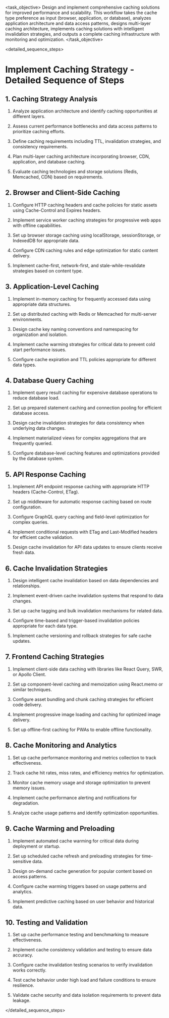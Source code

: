<task name="Implement Caching Strategy">

<task_objective>
Design and implement comprehensive caching solutions for improved performance and scalability. This workflow takes the cache type preference as input (browser, application, or database), analyzes application architecture and data access patterns, designs multi-layer caching architecture, implements caching solutions with intelligent invalidation strategies, and outputs a complete caching infrastructure with monitoring and optimization.
</task_objective>

<detailed_sequence_steps>
# Implement Caching Strategy - Detailed Sequence of Steps

## 1. Caching Strategy Analysis

1. Analyze application architecture and identify caching opportunities at different layers.

2. Assess current performance bottlenecks and data access patterns to prioritize caching efforts.

3. Define caching requirements including TTL, invalidation strategies, and consistency requirements.

4. Plan multi-layer caching architecture incorporating browser, CDN, application, and database caching.

5. Evaluate caching technologies and storage solutions (Redis, Memcached, CDN) based on requirements.

## 2. Browser and Client-Side Caching

1. Configure HTTP caching headers and cache policies for static assets using Cache-Control and Expires headers.

2. Implement service worker caching strategies for progressive web apps with offline capabilities.

3. Set up browser storage caching using localStorage, sessionStorage, or IndexedDB for appropriate data.

4. Configure CDN caching rules and edge optimization for static content delivery.

5. Implement cache-first, network-first, and stale-while-revalidate strategies based on content type.

## 3. Application-Level Caching

1. Implement in-memory caching for frequently accessed data using appropriate data structures.

2. Set up distributed caching with Redis or Memcached for multi-server environments.

3. Design cache key naming conventions and namespacing for organization and isolation.

4. Implement cache warming strategies for critical data to prevent cold start performance issues.

5. Configure cache expiration and TTL policies appropriate for different data types.

## 4. Database Query Caching

1. Implement query result caching for expensive database operations to reduce database load.

2. Set up prepared statement caching and connection pooling for efficient database access.

3. Design cache invalidation strategies for data consistency when underlying data changes.

4. Implement materialized views for complex aggregations that are frequently queried.

5. Configure database-level caching features and optimizations provided by the database system.

## 5. API Response Caching

1. Implement API endpoint response caching with appropriate HTTP headers (Cache-Control, ETag).

2. Set up middleware for automatic response caching based on route configuration.

3. Configure GraphQL query caching and field-level optimization for complex queries.

4. Implement conditional requests with ETag and Last-Modified headers for efficient cache validation.

5. Design cache invalidation for API data updates to ensure clients receive fresh data.

## 6. Cache Invalidation Strategies

1. Design intelligent cache invalidation based on data dependencies and relationships.

2. Implement event-driven cache invalidation systems that respond to data changes.

3. Set up cache tagging and bulk invalidation mechanisms for related data.

4. Configure time-based and trigger-based invalidation policies appropriate for each data type.

5. Implement cache versioning and rollback strategies for safe cache updates.

## 7. Frontend Caching Strategies

1. Implement client-side data caching with libraries like React Query, SWR, or Apollo Client.

2. Set up component-level caching and memoization using React.memo or similar techniques.

3. Configure asset bundling and chunk caching strategies for efficient code delivery.

4. Implement progressive image loading and caching for optimized image delivery.

5. Set up offline-first caching for PWAs to enable offline functionality.

## 8. Cache Monitoring and Analytics

1. Set up cache performance monitoring and metrics collection to track effectiveness.

2. Track cache hit rates, miss rates, and efficiency metrics for optimization.

3. Monitor cache memory usage and storage optimization to prevent memory issues.

4. Implement cache performance alerting and notifications for degradation.

5. Analyze cache usage patterns and identify optimization opportunities.

## 9. Cache Warming and Preloading

1. Implement automated cache warming for critical data during deployment or startup.

2. Set up scheduled cache refresh and preloading strategies for time-sensitive data.

3. Design on-demand cache generation for popular content based on access patterns.

4. Configure cache warming triggers based on usage patterns and analytics.

5. Implement predictive caching based on user behavior and historical data.

## 10. Testing and Validation

1. Set up cache performance testing and benchmarking to measure effectiveness.

2. Implement cache consistency validation and testing to ensure data accuracy.

3. Configure cache invalidation testing scenarios to verify invalidation works correctly.

4. Test cache behavior under high load and failure conditions to ensure resilience.

5. Validate cache security and data isolation requirements to prevent data leakage.

</detailed_sequence_steps>

</task>
